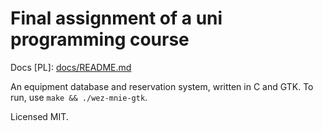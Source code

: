 # Final assignment of a uni programming course

Docs \[PL\]: [docs/README.md](docs/README.md)

An equipment database and reservation system, written in C and GTK. To run, use
`make && ./wez-mnie-gtk`.

Licensed MIT.
